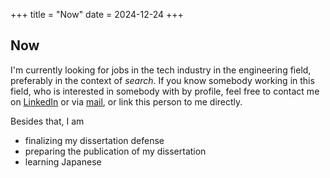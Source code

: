 +++
title = "Now"
date = 2024-12-24
+++

## Now

I'm currently looking for jobs in the tech industry in the engineering field, preferably in the context of *search*.
If you know somebody working in this field, who is interested in somebody with by profile, feel free to contact me on [LinkedIn](https://www.linkedin.com/in/ph-kuehn/) or via [mail](mailto:blog@audacis.net), or link this person to me directly.

Besides that, I am 
- finalizing my dissertation defense
- preparing the publication of my dissertation
- learning Japanese
